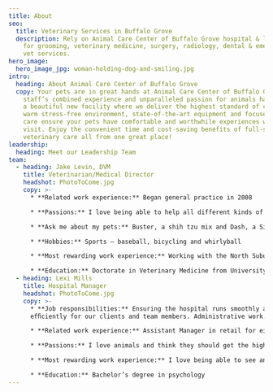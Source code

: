 ```yaml
---
title: About
seo:
  title: Veterinary Services in Buffalo Grove
  description: Rely on Animal Care Center of Buffalo Grove hospital & laboratory
    for grooming, veterinary medicine, surgery, radiology, dental & emergency
    vet services.
hero_image:
  hero_image_jpg: woman-holding-dog-and-smiling.jpg
intro:
  heading: About Animal Care Center of Buffalo Grove
  copy: Your pets are in great hands at Animal Care Center of Buffalo Grove! Our
    staff’s combined experience and unparalleled passion for animals have led to
    a beautiful new facility where we deliver the highest standard of care. Our
    warm stress-free environment, state-of-the-art equipment and focused medical
    care ensure your pets have comfortable and worthwhile experiences with each
    visit. Enjoy the convenient time and cost-saving benefits of full-service
    veterinary care all from one great place!
leadership:
  heading: Meet our Leadership Team
team:
  - heading: Jake Levin, DVM
    title: Veterinarian/Medical Director
    headshot: PhotoToCome.jpg
    copy: >-
      * **Related work experience:** Began general practice in 2008

      * **Passions:** I love being able to help all different kinds of sick dogs and cats and improve the lives of animals in my hometown. I was raised in this community, and I am extremely happy to be able to give back.

      * **Ask me about my pets:** Buster, a shih tzu mix and Dash, a Siberian cat

      * **Hobbies:** Sports – baseball, bicycling and whirlyball

      * **Most rewarding work experience:** Working with the North Suburban Specialty Recreational Association teaching sports and science to children with disabilities.

      * **Education:** Doctorate in Veterinary Medicine from University of Illinois, Urbana Member of the CVMA, AVMA, VIN
  - heading: Lexi Mills
    title: Hospital Manager
    headshot: PhotoToCome.jpg
    copy: >-
      * **Job responsibilities:** Ensuring the hospital runs smoothly and
      efﬁciently for our clients and team members. Administrative work.

      * **Related work experience:** Assistant Manager in retail for eight years.

      * **Passions:** I love animals and think they should get the highest level of care as they rely on us to care and provide for them.

      * **Most rewarding work experience:** I love being able to see and talk to clients as well as get to see all their cute furry friends.

      * **Education:** Bachelor’s degree in psychology
---
```

